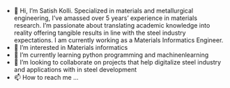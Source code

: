 - 👋 Hi, I’m Satish Kolli. Specialized in materials and metallurgical engineering, I’ve amassed over 5 years’ experience in materials research. I’m passionate about translating academic knowledge into reality offering tangible results in line with the steel industry expectations. I am currently working as a Materials Informatics Engineer.
- 👀 I’m interested in Materials informatics
- 🌱 I’m currently learning python programming and machinenlearning
- 💞️ I’m looking to collaborate on projects that help digitalize steel industry and applications with in steel development
- 📫 How to reach me ...

<!---
satishkolli1992/satishkolli1992 is a ✨ special ✨ repository because its `README.md` (this file) appears on your GitHub profile.
You can click the Preview link to take a look at your changes.
--->
